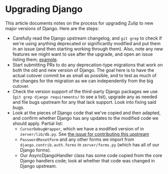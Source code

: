 # Upgrading Django

This article documents notes on the process for upgrading Zulip to
new major versions of Django.  Here are the steps:

* Carefully read the Django upstream changelog, and `git grep` to
  check if we're using anything deprecated or significantly modified
  and put them in an issue (and then starting working through them).
  Also, note any new features we might want to use after the upgrade,
  and open an issue listing them;
  [example](https://github.com/zulip/zulip/issues/2564).
* Start submitting PRs to do any deprecation-type migrations that work
  on both the old and new version of Django.  The goal here is to have
  the actual cutover commit be as small as possible, and to test as
  much of the changes for the migration as we can independently from
  the big cutover.
* Check the version support of the third-party Django packages we use
  (`git grep django requirements/` to see a list), upgrade any as
  needed and file bugs upstream for any that lack support.  Look into
  fixing said bugs.
* Look at the pieces of Django code that we've copied and then
  adapted, and confirm whether Django has any updates to the modified
  code we should apply.  Partial list:
  * `CursorDebugWrapper`, which we have a modified version of in
    `zerver/lib/db.py`.  See
    [the issue for contributing this upstream](https://github.com/zulip/zulip/issues/974)
  * `PasswordResetForm` and any other forms we import from
    `django.contrib.auth.forms` in `zerver/forms.py` (which has all of
    our Django forms).
  * Our AsyncDjangoHandler class has some code copied from the core
    Django handlers code; look at whether that code was changed in
    Django upstream.
